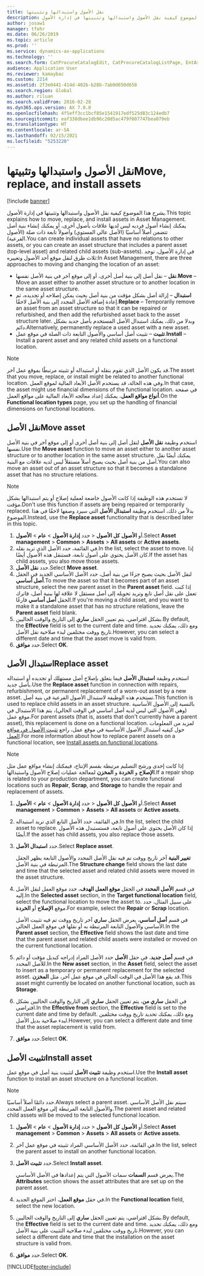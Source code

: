 ```yaml
---
title: نقل الأصول واستبدالها وتثبيتها
description: يشرح هذا الموضوع كيفية نقل الأصول واستبدالها وتثبيتها في إدارة الأصول.
author: josaw1
manager: tfehr
ms.date: 06/26/2019
ms.topic: article
ms.prod: ''
ms.service: dynamics-ax-applications
ms.technology: ''
ms.search.form: CatProcureCatalogEdit, CatProcureCatalogListPage, EntAssetObjectReplace, EntAssetObjectInstallLookup, EntAssetObjectMove, EntAssetObjectTableEditSubObjects
audience: Application User
ms.reviewer: kamaybac
ms.custom: 2214
ms.assetid: 2f3e0441-414d-402b-b28b-7ab0d650d658
ms.search.region: Global
ms.author: riluan
ms.search.validFrom: 2016-02-28
ms.dyn365.ops.version: AX 7.0.0
ms.openlocfilehash: 4f5eff3cc1bcf85e1541917edf525d83c124edb7
ms.sourcegitcommit: eaf330dbee1db96c20d5ac479f007747bea079eb
ms.translationtype: HT
ms.contentlocale: ar-SA
ms.lasthandoff: 02/15/2021
ms.locfileid: "5253220"
---
```

# <a name="move-replace-and-install-assets"></a><span data-ttu-id="c07c1-103">نقل الأصول واستبدالها وتثبيتها</span><span class="sxs-lookup"><span data-stu-id="c07c1-103">Move, replace, and install assets</span></span>

[!include [banner](../../includes/banner.md)]

 

<span data-ttu-id="c07c1-104">يشرح هذا الموضوع كيفية نقل الأصول واستبدالها وتثبيتها في إدارة الأصول.</span><span class="sxs-lookup"><span data-stu-id="c07c1-104">This topic explains how to move, replace, and install assets in Asset Management.</span></span> <span data-ttu-id="c07c1-105">يمكنك إنشاء أصول فرديه ليس لديها علاقات بأصول أخرى، أو يمكنك إنشاء بنية أصل تتضمن أصلاً أساسيًا (الأصل عالي المستوي) وأصولاً تابعة ذات صلة (الأصول الفرعية).</span><span class="sxs-lookup"><span data-stu-id="c07c1-105">You can create individual assets that have no relations to other assets, or you can create an asset structure that includes a parent asset (top-level asset) and related child assets (sub-assets).</span></span> <span data-ttu-id="c07c1-106">في إدارة الأصول، توجد ثلاث طرق لنقل موقع أحد الأصول وتغييره:</span><span class="sxs-lookup"><span data-stu-id="c07c1-106">In Asset Management, there are three approaches to moving and changing the location of an asset:</span></span>

- <span data-ttu-id="c07c1-107">**نقل** – نقل أصل إلى بنية أصل أخرى، أو إلى موقع آخر في بنية الأصل نفسها.</span><span class="sxs-lookup"><span data-stu-id="c07c1-107">**Move** – Move an asset either to another asset structure or to another location in the same asset structure.</span></span>
- <span data-ttu-id="c07c1-108">**استبدال** – إزالة أصل بشكل مؤقت من بنية أصل بحيث يمكن إصلاحه أو تجديده، ثم إعادة إضافة الأصل المجدد إلى بنية الأصل لاحقًا.</span><span class="sxs-lookup"><span data-stu-id="c07c1-108">**Replace** – Temporarily remove an asset from an asset structure so that it can be repaired or refurbished, and then add the refurbished asset back to the asset structure later.</span></span> <span data-ttu-id="c07c1-109">وبدلا من ذلك، يمكنك استبدال الأصل المستخدم بأصل جديد بشكل دائم.</span><span class="sxs-lookup"><span data-stu-id="c07c1-109">Alternatively, permanently replace a used asset with a new asset.</span></span>
- <span data-ttu-id="c07c1-110">**تثبيت** – تثبيت أصل أساسي والأصول التابعة ذات الصلة في موقع عمل.</span><span class="sxs-lookup"><span data-stu-id="c07c1-110">**Install** – Install a parent asset and any related child assets on a functional location.</span></span>

> [!NOTE]
> <span data-ttu-id="c07c1-111">قد يكون الأصل الذي تقوم بنقله أو استبداله أو تثبيته مرتبطًا بموقع عمل آخر.</span><span class="sxs-lookup"><span data-stu-id="c07c1-111">The asset that you move, replace, or install might be related to another functional location.</span></span> <span data-ttu-id="c07c1-112">وفي هذه الحالة، قد يستخدم الأصل الأبعاد المالية لموقع العمل.</span><span class="sxs-lookup"><span data-stu-id="c07c1-112">In that case, the asset might use financial dimensions of the functional location.</span></span> <span data-ttu-id="c07c1-113">في صفحة **أنواع مواقع العمل**، يمكنك إعداد معالجه الأبعاد المالية على مواقع العمل.</span><span class="sxs-lookup"><span data-stu-id="c07c1-113">On the **Functional location types** page, you set up the handling of financial dimensions on functional locations.</span></span>

## <a name="move-asset"></a><span data-ttu-id="c07c1-114">نقل الأصل</span><span class="sxs-lookup"><span data-stu-id="c07c1-114">Move asset</span></span>

<span data-ttu-id="c07c1-115">استخدم وظيفة **نقل الأصل** لنقل أصل إلى بنية أصل أخرى أو إلى موقع آخر في بنية الأصل نفسها.</span><span class="sxs-lookup"><span data-stu-id="c07c1-115">Use the **Move asset** function to move an asset either to another asset structure or to another location in the same asset structure.</span></span> <span data-ttu-id="c07c1-116">يمكنك أيضًا نقل أصل من بنية أصل بحيث يصبح أصلاً مستقلاً ليس لديه علاقات مع البنية.</span><span class="sxs-lookup"><span data-stu-id="c07c1-116">You can also move an asset out of an asset structure so that it becomes a standalone asset that has no structure relations.</span></span>

> [!NOTE]
> <span data-ttu-id="c07c1-117">لا تستخدم هذه الوظيفة إذا كانت الأصول خاضعة لعملية إصلاح أو يتم استبدالها بشكل مؤقت.</span><span class="sxs-lookup"><span data-stu-id="c07c1-117">Don't use this function if assets are being repaired or temporarily replaced.</span></span> <span data-ttu-id="c07c1-118">بدلاً من ذلك، استخدم وظيفة **استبدال الأصل** التي سيرد وصفها لاحقًا في هذا الموضوع.</span><span class="sxs-lookup"><span data-stu-id="c07c1-118">Instead, use the **Replace asset** functionality that is described later in this topic.</span></span>

1. <span data-ttu-id="c07c1-119">حدد **إدارة الأصول** \> **عام** \> **الأصول‏‎** \> **كل الأصول‏‎** أو **الأصول‏‎**.</span><span class="sxs-lookup"><span data-stu-id="c07c1-119">Select **Asset management** \> **Common** \> **Assets** \> **All assets** or **Active assets**.</span></span>
2. <span data-ttu-id="c07c1-120">في القائمة، حدد الأصل الذي تريد نقله.</span><span class="sxs-lookup"><span data-stu-id="c07c1-120">In the list, select the asset to move.</span></span> <span data-ttu-id="c07c1-121">إذا كان الأصل يحتوي على أصول تابعة، فستنقل هذه الأصول أيضًا.</span><span class="sxs-lookup"><span data-stu-id="c07c1-121">If the asset has child assets, you also move those assets.</span></span>
3. <span data-ttu-id="c07c1-122">حدد **نقل الأصل**.</span><span class="sxs-lookup"><span data-stu-id="c07c1-122">Select **Move asset**.</span></span>
4. <span data-ttu-id="c07c1-123">لنقل الأصل بحيث يصبح جزءًا من بنية أصل، حدد الأصل الأساسي الجديد في الحقل **أصل أساسي**.</span><span class="sxs-lookup"><span data-stu-id="c07c1-123">To move the asset so that it becomes part of an asset structure, select the new parent asset in the **Parent asset** field.</span></span> <span data-ttu-id="c07c1-124">إذا كنت تعمل على نقل أصل تابع وتريد تحويله إلى أصل مستقل لا علاقة لها ببنية أصل، فاترك الحقل **أصل أساسي** فارغًا.</span><span class="sxs-lookup"><span data-stu-id="c07c1-124">If you're moving a child asset, and you want to make it a standalone asset that has no structure relations, leave the **Parent asset** field blank.</span></span>
5. <span data-ttu-id="c07c1-125">بشكل افتراضي، يتم تعيين الحقل **ساري** إلى التاريخ والوقت الحاليين.</span><span class="sxs-lookup"><span data-stu-id="c07c1-125">By default, the **Effective** field is set to the current date and time.</span></span> <span data-ttu-id="c07c1-126">ومع ذلك، يمكنك تحديد تاريخ ووقت مختلفين لبدء صلاحية نقل الأصل.</span><span class="sxs-lookup"><span data-stu-id="c07c1-126">However, you can select a different date and time that the asset move is valid from.</span></span>
6. <span data-ttu-id="c07c1-127">حدد **موافق**.</span><span class="sxs-lookup"><span data-stu-id="c07c1-127">Select **OK**.</span></span>

## <a name="replace-asset"></a><span data-ttu-id="c07c1-128">استبدال الأصل</span><span class="sxs-lookup"><span data-stu-id="c07c1-128">Replace asset</span></span>

<span data-ttu-id="c07c1-129">استخدم وظيفة **استبدال الأصل** فيما يتعلق بإصلاح أصل مستهلك أو تجديده أو استبداله بأصل جديد.</span><span class="sxs-lookup"><span data-stu-id="c07c1-129">Use the **Replace asset** function in connection with repairs, refurbishment, or permanent replacement of a worn-out asset by a new asset.</span></span> <span data-ttu-id="c07c1-130">تستخدم هذه الوظيفة لاستبدال الأصول الفرعية في بنية أصل.</span><span class="sxs-lookup"><span data-stu-id="c07c1-130">This function is used to replace child assets in an asset structure.</span></span> <span data-ttu-id="c07c1-131">بالنسبة إلى الأصول الأساسية (وهي الأصول التي ليس لديه أصل اساسي في الوقت الحالي)، يتم هذا الاستبدال في موقع عمل.</span><span class="sxs-lookup"><span data-stu-id="c07c1-131">For parent assets (that is, assets that don't currently have a parent asset), this replacement is done on a functional location.</span></span> <span data-ttu-id="c07c1-132">لمزيد من المعلومات حول كيفيه استبدال الأصول الأساسية في موقع عمل، راجع [تثبيت الأصول في مواقع العمل‬](../functional-locations/install-objects-on-functional-locations.md).</span><span class="sxs-lookup"><span data-stu-id="c07c1-132">For more information about how to replace parent assets on a functional location, see [Install assets on functional locations](../functional-locations/install-objects-on-functional-locations.md).</span></span>

> [!NOTE]
> <span data-ttu-id="c07c1-133">إذا كانت إحدى ورشح التصليم مرتبطة بقسم الإنتاج، فيمكنك إنشاء مواقع عمل مثل **الإصلاح** و **الخردة‬** و **المخزن** لمعالجة عمليات إصلاح الأصول واستبدالها.</span><span class="sxs-lookup"><span data-stu-id="c07c1-133">If a repair shop is related to your production department, you can create functional locations such as **Repair**, **Scrap**, and **Storage** to handle the repair and replacement of assets.</span></span>

1. <span data-ttu-id="c07c1-134">حدد **إدارة الأصول** \> **عام** \> **الأصول‏‎** \> **كل الأصول‏‎** أو **الأصول‏‎**.</span><span class="sxs-lookup"><span data-stu-id="c07c1-134">Select **Asset management** \> **Common** \> **Assets** \> **All assets** or **Active assets**.</span></span>
2. <span data-ttu-id="c07c1-135">في القائمة، حدد الأصل التابع الذي تريد استبداله.</span><span class="sxs-lookup"><span data-stu-id="c07c1-135">In the list, select the child asset to replace.</span></span> <span data-ttu-id="c07c1-136">إذا كان الأصل يحتوي على أصول تابعة، فستستبدل هذه الأصول أيضًا.</span><span class="sxs-lookup"><span data-stu-id="c07c1-136">If the asset has child assets, you also replace those assets.</span></span>
3. <span data-ttu-id="c07c1-137">حدد **استبدال الأصل**.</span><span class="sxs-lookup"><span data-stu-id="c07c1-137">Select **Replace asset**.</span></span>

    <span data-ttu-id="c07c1-138">يظهر الحقل‏‎ **تغيير البنية**  آخر تاريخ ووقت تم فيه نقل الأصل المحدد والأصول التابعة المرتبطة في بنية الأصل.</span><span class="sxs-lookup"><span data-stu-id="c07c1-138">The **Structure change** field shows the last date and time that the selected asset and related child assets were moved in the asset structure.</span></span>

4. <span data-ttu-id="c07c1-139">في قسم **الأصل المحدد** في الحقل **موقع العمل الهدف**، حدد موقع العمل لنقل الأصل إليه.</span><span class="sxs-lookup"><span data-stu-id="c07c1-139">In the **Selected asset** section, in the **Target functional location** field, select the functional location to move the asset to.</span></span> <span data-ttu-id="c07c1-140">على سبيل المثال، حدد موقع **الإصلاح** أو **الخردة**.</span><span class="sxs-lookup"><span data-stu-id="c07c1-140">For example, select the **Repair** or **Scrap** location.</span></span>

    <span data-ttu-id="c07c1-141">في قسم **أصل أساسي**، يعرض الحقل **ساري‬** آخر تاريخ ووقت تم فيه تثبيت الأصل الأساسي والأصول التابعة المرتبطة به أو نقلها في موقع العمل الحالي.</span><span class="sxs-lookup"><span data-stu-id="c07c1-141">In the **Parent asset** section, the **Effective** field shows the last date and time that the parent asset and related child assets were installed or moved on the current functional location.</span></span>

5. <span data-ttu-id="c07c1-142">في قسم **أصل جديد**، في حقل **الأصل** حدد الأصل المراد إدراجه كبديل مؤقت أو دائم للأصل المحدد.</span><span class="sxs-lookup"><span data-stu-id="c07c1-142">In the **New asset** section, in the **Asset** field, select the asset to insert as a temporary or permanent replacement for the selected asset.</span></span> <span data-ttu-id="c07c1-143">قد يقع هذا الأصل في الوقت الحالي في موقع عمل آخر، مثل **المخزن**.</span><span class="sxs-lookup"><span data-stu-id="c07c1-143">This asset might currently be located on another functional location, such as **Storage**.</span></span>
7. <span data-ttu-id="c07c1-144">في الحقل **ساري من**، يتم تعيين الحقل **ساري** إلى التاريخ والوقت الحاليين بشكل افتراضي.</span><span class="sxs-lookup"><span data-stu-id="c07c1-144">In the **Effective from** section, the **Effective** field is set to the current date and time by default.</span></span> <span data-ttu-id="c07c1-145">ومع ذلك، يمكنك تحديد تاريخ ووقت مختلفين لبدء صلاحية بديل الأصل.</span><span class="sxs-lookup"><span data-stu-id="c07c1-145">However, you can select a different date and time that the asset replacement is valid from.</span></span>
8. <span data-ttu-id="c07c1-146">حدد **موافق**.</span><span class="sxs-lookup"><span data-stu-id="c07c1-146">Select **OK**.</span></span>

## <a name="install-asset"></a><span data-ttu-id="c07c1-147">تثبيت الأصل</span><span class="sxs-lookup"><span data-stu-id="c07c1-147">Install asset</span></span>

<span data-ttu-id="c07c1-148">استخدم وظيفة **تثبيت الأصل** لتثبيت بنية أصل في موقع عمل.</span><span class="sxs-lookup"><span data-stu-id="c07c1-148">Use the **Install asset** function to install an asset structure on a functional location.</span></span>

> [!NOTE]
> <span data-ttu-id="c07c1-149">حدد دائمًا أصلاً أساسيًا.</span><span class="sxs-lookup"><span data-stu-id="c07c1-149">Always select a parent asset.</span></span> <span data-ttu-id="c07c1-150">سيتم نقل الأصل الأساسي والأصول التابعة المرتبطة إلى موقع العمل المحدد.</span><span class="sxs-lookup"><span data-stu-id="c07c1-150">The parent asset and related child assets will be moved to the selected functional location.</span></span>

1. <span data-ttu-id="c07c1-151">حدد **إدارة الأصول** \> **عام** \> **الأصول‏‎** \> **كل الأصول‏‎** أو **الأصول‏‎**.</span><span class="sxs-lookup"><span data-stu-id="c07c1-151">Select **Asset management** \> **Common** \> **Assets** \> **All assets** or **Active assets**.</span></span>
2. <span data-ttu-id="c07c1-152">في القائمة، حدد الأصل الأساسي المراد تثبيته في موقع عمل آخر.</span><span class="sxs-lookup"><span data-stu-id="c07c1-152">In the list, select the parent asset to install on another functional location.</span></span>
3. <span data-ttu-id="c07c1-153">حدد **تثبيت الأصل**.</span><span class="sxs-lookup"><span data-stu-id="c07c1-153">Select **Install asset**.</span></span>

    <span data-ttu-id="c07c1-154">يعرض قسم **السمات** سمات الأصول التي يتم إعدادها في الأصل الأساسي.</span><span class="sxs-lookup"><span data-stu-id="c07c1-154">The **Attributes** section shows the asset attributes that are set up on the parent asset.</span></span>

4. <span data-ttu-id="c07c1-155">في حقل **موقع العمل**، اختر الموقع الجديد.</span><span class="sxs-lookup"><span data-stu-id="c07c1-155">In the **Functional location** field, select the new location.</span></span>
5. <span data-ttu-id="c07c1-156">بشكل افتراضي، يتم تعيين الحقل **ساري** إلى التاريخ والوقت الحاليين.</span><span class="sxs-lookup"><span data-stu-id="c07c1-156">By default, the **Effective** field is set to the current date and time.</span></span> <span data-ttu-id="c07c1-157">ومع ذلك، يمكنك تحديد تاريخ ووقت مختلفين لبدء صلاحية التثبيت على بنية الأصل.</span><span class="sxs-lookup"><span data-stu-id="c07c1-157">However, you can select a different date and time that the installation on the asset structure is valid from.</span></span>
6. <span data-ttu-id="c07c1-158">حدد **موافق**.</span><span class="sxs-lookup"><span data-stu-id="c07c1-158">Select **OK**.</span></span>


[!INCLUDE[footer-include](../../../includes/footer-banner.md)]